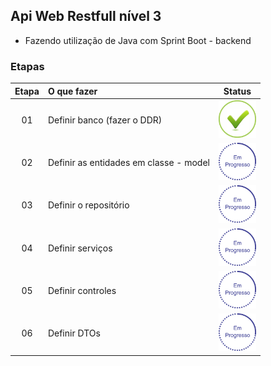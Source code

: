 ## Api Web Restfull nível 3
 - Fazendo utilização de Java com Sprint Boot - backend

### Etapas
|Etapa | O que fazer     | Status |
|:----:|:-----------------|:------:|
|  01  | Definir banco (fazer o DDR)   |<img src="img/ok.png" alt="OK" width="60" height="60"/>|
|  02  | Definir as entidades em classe - model |<img src="img/em_processo.png" alt="Em processo" width="60" height="60"/>|
|  03  | Definir o repositório |<img src="img/em_processo.png" alt="Em processo" width="60" height="60"/>|
|  04  | Definir serviços |<img src="img/em_processo.png" alt="Em procesoo" width="60" height="60"/>|
|  05  | Definir controles |<img src="img/em_processo.png" alt="Em processo" width="60" height="60"/>
|  06  | Definir DTOs |<img src="img/em_processo.png" alt="Em processo" width="60" height="60"/>|